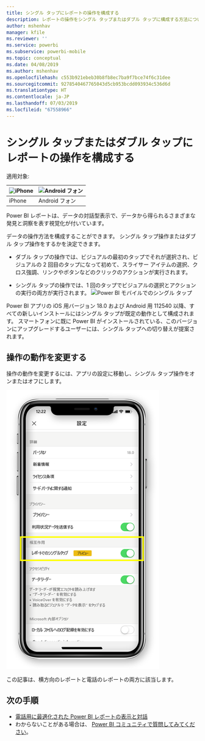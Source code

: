 ```yaml
---
title: シングル タップにレポートの操作を構成する
description: レポートの操作をシングル タップまたはダブル タップに構成する方法について説明します。
author: mshenhav
manager: kfile
ms.reviewer: ''
ms.service: powerbi
ms.subservice: powerbi-mobile
ms.topic: conceptual
ms.date: 04/08/2019
ms.author: mshenhav
ms.openlocfilehash: c553b921ebeb30b8fb8ec7ba9f7bce74f6c31dee
ms.sourcegitcommit: 9278540467765043d5cb953bcdd093934c536d6d
ms.translationtype: HT
ms.contentlocale: ja-JP
ms.lasthandoff: 07/03/2019
ms.locfileid: "67558966"
---
```

# <a name="configure-report-interaction-to-single-tap-or-double-tap"></a>シングル タップまたはダブル タップにレポートの操作を構成する
適用対象:

| ![iPhone](././media/mobile-reports-in-the-mobile-apps/ios-logo-40-px.png) | ![Android フォン](././media/mobile-reports-in-the-mobile-apps/android-logo-40-px.png) | 
|:--- |:--- |
| iPhone |Android フォン |

Power BI レポートは、データの対話型表示で、データから得られるさまざまな発見と洞察を表す視覚化が付いています。

データの操作方法を構成することができます。 シングル タップ操作またはダブル タップ操作をするかを決定できます。

* ダブル タップの操作では、ビジュアルの最初のタップでそれが選択され、ビジュアルの 2 回目のタップになって初めて、スライサー アイテムの選択、クロス強調、リンクやボタンなどのクリックのアクションが実行されます。

* シングル タップの操作では、1 回のタップでビジュアルの選択とアクションの実行の両方が実行されます。
![Power BI モバイルでのシングル タップ](./media/mobile-app-single-tap/single-tap-2.gif)


Power BI アプリの iOS 用バージョン 18.0 および Android 用 112540 以降、すべての新しいインストールにはシングル タップが既定の動作として構成されます。
スマートフォンに既に Power BI がインストールされている、このバージョンにアップグレードするユーザーには、シングル タップへの切り替えが提案されます。

## <a name="change-interaction-behavior"></a>操作の動作を変更する

操作の動作を変更するには、アプリの設定に移動し、シングル タップ操作をオンまたはオフにします。

![Power BI モバイルのレポートの変更操作](./media/mobile-app-single-tap/configure-single-tap.png)

この記事は、横方向のレポートと電話のレポートの両方に該当します。

## <a name="next-steps"></a>次の手順
* [電話用に最適化された Power BI レポートの表示と対話](mobile-apps-view-phone-report.md)
* わからないことがある場合は、 [Power BI コミュニティで質問してみてください](http://community.powerbi.com/)。

